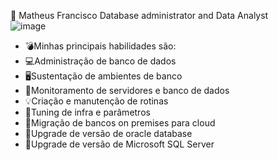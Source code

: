 👋 Matheus Francisco
Database administrator and Data Analyst                                                      
                                                                                                                                    ![image](https://user-images.githubusercontent.com/67348204/235377262-b83f1733-8095-4040-9f65-6abcd6e794c8.png)
* 💣Minhas principais habilidades são: 
* 💻Administração de banco de dados
* 🖥Sustentação de ambientes de banco
* 🔎Monitoramento de servidores e banco de dados            
* 💡Criação e manutenção de rotinas
* 🧬Tuning de infra e parâmetros
* 💾Migração de bancos on premises para cloud
* 🔺Upgrade de versão de oracle database
* 🔺Upgrade de versão de Microsoft SQL Server
